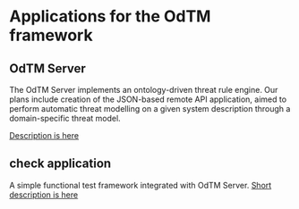 
# Applications for the OdTM framework

## OdTM Server

The OdTM Server implements an ontology-driven threat rule engine.
Our plans include creation of the JSON-based remote API application, 
aimed to perform automatic threat modelling on a given system description 
through a domain-specific threat model.

[Description is here](OdTMServer/README.md)


## check application

A simple functional test framework integrated with OdTM Server. 
[Short description is here](checkApplication/README.md)



